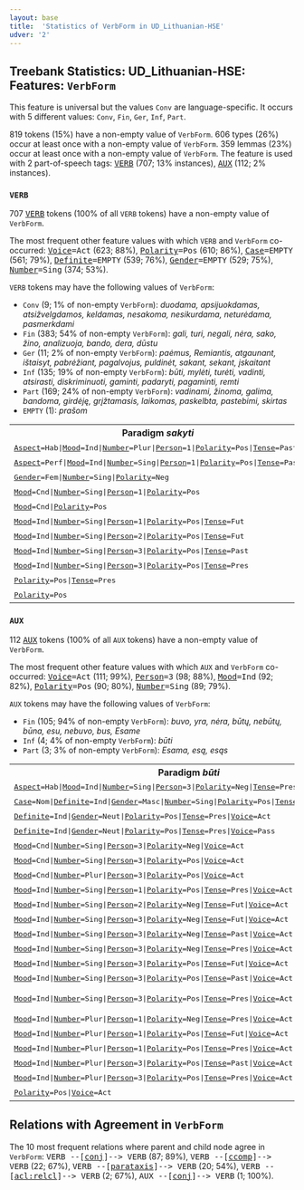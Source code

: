 ```yaml
---
layout: base
title:  'Statistics of VerbForm in UD_Lithuanian-HSE'
udver: '2'
---
```


## Treebank Statistics: UD_Lithuanian-HSE: Features: `VerbForm`

This feature is universal but the values `Conv` are language-specific.
It occurs with 5 different values: `Conv`, `Fin`, `Ger`, `Inf`, `Part`.

819 tokens (15%) have a non-empty value of `VerbForm`.
606 types (26%) occur at least once with a non-empty value of `VerbForm`.
359 lemmas (23%) occur at least once with a non-empty value of `VerbForm`.
The feature is used with 2 part-of-speech tags: <tt><a href="lt_hse-pos-VERB.html">VERB</a></tt> (707; 13% instances), <tt><a href="lt_hse-pos-AUX.html">AUX</a></tt> (112; 2% instances).

### `VERB`

707 <tt><a href="lt_hse-pos-VERB.html">VERB</a></tt> tokens (100% of all `VERB` tokens) have a non-empty value of `VerbForm`.

The most frequent other feature values with which `VERB` and `VerbForm` co-occurred: <tt><a href="lt_hse-feat-Voice.html">Voice</a></tt><tt>=Act</tt> (623; 88%), <tt><a href="lt_hse-feat-Polarity.html">Polarity</a></tt><tt>=Pos</tt> (610; 86%), <tt><a href="lt_hse-feat-Case.html">Case</a></tt><tt>=EMPTY</tt> (561; 79%), <tt><a href="lt_hse-feat-Definite.html">Definite</a></tt><tt>=EMPTY</tt> (539; 76%), <tt><a href="lt_hse-feat-Gender.html">Gender</a></tt><tt>=EMPTY</tt> (529; 75%), <tt><a href="lt_hse-feat-Number.html">Number</a></tt><tt>=Sing</tt> (374; 53%).

`VERB` tokens may have the following values of `VerbForm`:

* `Conv` (9; 1% of non-empty `VerbForm`): <em>duodama, apsijuokdamas, atsižvelgdamos, keldamas, nesakoma, nesikurdama, neturėdama, pasmerkdami</em>
* `Fin` (383; 54% of non-empty `VerbForm`): <em>gali, turi, negali, nėra, sako, žino, analizuoja, bando, dera, dūstu</em>
* `Ger` (11; 2% of non-empty `VerbForm`): <em>paėmus, Remiantis, atgaunant, ištaisyt, pabrėžiant, pagalvojus, puldinėt, sakant, sekant, įskaitant</em>
* `Inf` (135; 19% of non-empty `VerbForm`): <em>būti, mylėti, turėti, vadinti, atsirasti, diskriminuoti, gaminti, padaryti, pagaminti, remti</em>
* `Part` (169; 24% of non-empty `VerbForm`): <em>vadinami, žinoma, galima, bandoma, girdėję, grįžtamasis, laikomas, paskelbta, pastebimi, skirtas</em>
* `EMPTY` (1): <em>prašom</em>

<table>
  <tr><th>Paradigm <i>sakyti</i></th><th><tt>Fin</tt></th><th><tt>Inf</tt></th><th><tt>Ger</tt></th><th><tt>Conv</tt></th></tr>
  <tr><td><tt><tt><a href="lt_hse-feat-Aspect.html">Aspect</a></tt><tt>=Hab</tt>|<tt><a href="lt_hse-feat-Mood.html">Mood</a></tt><tt>=Ind</tt>|<tt><a href="lt_hse-feat-Number.html">Number</a></tt><tt>=Plur</tt>|<tt><a href="lt_hse-feat-Person.html">Person</a></tt><tt>=1</tt>|<tt><a href="lt_hse-feat-Polarity.html">Polarity</a></tt><tt>=Pos</tt>|<tt><a href="lt_hse-feat-Tense.html">Tense</a></tt><tt>=Past</tt></tt></td><td><em>sakydavome</em></td><td></td><td></td><td></td></tr>
  <tr><td><tt><tt><a href="lt_hse-feat-Aspect.html">Aspect</a></tt><tt>=Perf</tt>|<tt><a href="lt_hse-feat-Mood.html">Mood</a></tt><tt>=Ind</tt>|<tt><a href="lt_hse-feat-Number.html">Number</a></tt><tt>=Sing</tt>|<tt><a href="lt_hse-feat-Person.html">Person</a></tt><tt>=1</tt>|<tt><a href="lt_hse-feat-Polarity.html">Polarity</a></tt><tt>=Pos</tt>|<tt><a href="lt_hse-feat-Tense.html">Tense</a></tt><tt>=Past</tt></tt></td><td><em>Sakiau</em></td><td></td><td></td><td></td></tr>
  <tr><td><tt><tt><a href="lt_hse-feat-Gender.html">Gender</a></tt><tt>=Fem</tt>|<tt><a href="lt_hse-feat-Number.html">Number</a></tt><tt>=Sing</tt>|<tt><a href="lt_hse-feat-Polarity.html">Polarity</a></tt><tt>=Neg</tt></tt></td><td></td><td></td><td></td><td><em>nesakoma</em></td></tr>
  <tr><td><tt><tt><a href="lt_hse-feat-Mood.html">Mood</a></tt><tt>=Cnd</tt>|<tt><a href="lt_hse-feat-Number.html">Number</a></tt><tt>=Sing</tt>|<tt><a href="lt_hse-feat-Person.html">Person</a></tt><tt>=1</tt>|<tt><a href="lt_hse-feat-Polarity.html">Polarity</a></tt><tt>=Pos</tt></tt></td><td><em>sakyčiau</em></td><td></td><td></td><td></td></tr>
  <tr><td><tt><tt><a href="lt_hse-feat-Mood.html">Mood</a></tt><tt>=Cnd</tt>|<tt><a href="lt_hse-feat-Polarity.html">Polarity</a></tt><tt>=Pos</tt></tt></td><td><em>sakyčiau</em></td><td></td><td></td><td></td></tr>
  <tr><td><tt><tt><a href="lt_hse-feat-Mood.html">Mood</a></tt><tt>=Ind</tt>|<tt><a href="lt_hse-feat-Number.html">Number</a></tt><tt>=Sing</tt>|<tt><a href="lt_hse-feat-Person.html">Person</a></tt><tt>=1</tt>|<tt><a href="lt_hse-feat-Polarity.html">Polarity</a></tt><tt>=Pos</tt>|<tt><a href="lt_hse-feat-Tense.html">Tense</a></tt><tt>=Fut</tt></tt></td><td><em>sakysiu</em></td><td></td><td></td><td></td></tr>
  <tr><td><tt><tt><a href="lt_hse-feat-Mood.html">Mood</a></tt><tt>=Ind</tt>|<tt><a href="lt_hse-feat-Number.html">Number</a></tt><tt>=Sing</tt>|<tt><a href="lt_hse-feat-Person.html">Person</a></tt><tt>=2</tt>|<tt><a href="lt_hse-feat-Polarity.html">Polarity</a></tt><tt>=Pos</tt>|<tt><a href="lt_hse-feat-Tense.html">Tense</a></tt><tt>=Fut</tt></tt></td><td><em>sakysi</em></td><td></td><td></td><td></td></tr>
  <tr><td><tt><tt><a href="lt_hse-feat-Mood.html">Mood</a></tt><tt>=Ind</tt>|<tt><a href="lt_hse-feat-Number.html">Number</a></tt><tt>=Sing</tt>|<tt><a href="lt_hse-feat-Person.html">Person</a></tt><tt>=3</tt>|<tt><a href="lt_hse-feat-Polarity.html">Polarity</a></tt><tt>=Pos</tt>|<tt><a href="lt_hse-feat-Tense.html">Tense</a></tt><tt>=Past</tt></tt></td><td><em>sakė</em></td><td></td><td></td><td></td></tr>
  <tr><td><tt><tt><a href="lt_hse-feat-Mood.html">Mood</a></tt><tt>=Ind</tt>|<tt><a href="lt_hse-feat-Number.html">Number</a></tt><tt>=Sing</tt>|<tt><a href="lt_hse-feat-Person.html">Person</a></tt><tt>=3</tt>|<tt><a href="lt_hse-feat-Polarity.html">Polarity</a></tt><tt>=Pos</tt>|<tt><a href="lt_hse-feat-Tense.html">Tense</a></tt><tt>=Pres</tt></tt></td><td><em>sako</em></td><td></td><td></td><td></td></tr>
  <tr><td><tt><tt><a href="lt_hse-feat-Polarity.html">Polarity</a></tt><tt>=Pos</tt>|<tt><a href="lt_hse-feat-Tense.html">Tense</a></tt><tt>=Pres</tt></tt></td><td></td><td></td><td><em>sakant</em></td><td></td></tr>
  <tr><td><tt><tt><a href="lt_hse-feat-Polarity.html">Polarity</a></tt><tt>=Pos</tt></tt></td><td></td><td><em>sakyti</em></td><td></td><td></td></tr>
</table>

### `AUX`

112 <tt><a href="lt_hse-pos-AUX.html">AUX</a></tt> tokens (100% of all `AUX` tokens) have a non-empty value of `VerbForm`.

The most frequent other feature values with which `AUX` and `VerbForm` co-occurred: <tt><a href="lt_hse-feat-Voice.html">Voice</a></tt><tt>=Act</tt> (111; 99%), <tt><a href="lt_hse-feat-Person.html">Person</a></tt><tt>=3</tt> (98; 88%), <tt><a href="lt_hse-feat-Mood.html">Mood</a></tt><tt>=Ind</tt> (92; 82%), <tt><a href="lt_hse-feat-Polarity.html">Polarity</a></tt><tt>=Pos</tt> (90; 80%), <tt><a href="lt_hse-feat-Number.html">Number</a></tt><tt>=Sing</tt> (89; 79%).

`AUX` tokens may have the following values of `VerbForm`:

* `Fin` (105; 94% of non-empty `VerbForm`): <em>buvo, yra, nėra, būtų, nebūtų, būna, esu, nebuvo, bus, Esame</em>
* `Inf` (4; 4% of non-empty `VerbForm`): <em>būti</em>
* `Part` (3; 3% of non-empty `VerbForm`): <em>Esama, esą, esąs</em>

<table>
  <tr><th>Paradigm <i>būti</i></th><th><tt>Fin</tt></th><th><tt>Inf</tt></th><th><tt>Part</tt></th></tr>
  <tr><td><tt><tt><a href="lt_hse-feat-Aspect.html">Aspect</a></tt><tt>=Hab</tt>|<tt><a href="lt_hse-feat-Mood.html">Mood</a></tt><tt>=Ind</tt>|<tt><a href="lt_hse-feat-Number.html">Number</a></tt><tt>=Sing</tt>|<tt><a href="lt_hse-feat-Person.html">Person</a></tt><tt>=3</tt>|<tt><a href="lt_hse-feat-Polarity.html">Polarity</a></tt><tt>=Neg</tt>|<tt><a href="lt_hse-feat-Tense.html">Tense</a></tt><tt>=Pres</tt>|<tt><a href="lt_hse-feat-Voice.html">Voice</a></tt><tt>=Act</tt></tt></td><td><em>nebūna</em></td><td></td><td></td></tr>
  <tr><td><tt><tt><a href="lt_hse-feat-Case.html">Case</a></tt><tt>=Nom</tt>|<tt><a href="lt_hse-feat-Definite.html">Definite</a></tt><tt>=Ind</tt>|<tt><a href="lt_hse-feat-Gender.html">Gender</a></tt><tt>=Masc</tt>|<tt><a href="lt_hse-feat-Number.html">Number</a></tt><tt>=Sing</tt>|<tt><a href="lt_hse-feat-Polarity.html">Polarity</a></tt><tt>=Pos</tt>|<tt><a href="lt_hse-feat-Tense.html">Tense</a></tt><tt>=Pres</tt>|<tt><a href="lt_hse-feat-Voice.html">Voice</a></tt><tt>=Act</tt></tt></td><td></td><td></td><td><em>esąs</em></td></tr>
  <tr><td><tt><tt><a href="lt_hse-feat-Definite.html">Definite</a></tt><tt>=Ind</tt>|<tt><a href="lt_hse-feat-Gender.html">Gender</a></tt><tt>=Neut</tt>|<tt><a href="lt_hse-feat-Polarity.html">Polarity</a></tt><tt>=Pos</tt>|<tt><a href="lt_hse-feat-Tense.html">Tense</a></tt><tt>=Pres</tt>|<tt><a href="lt_hse-feat-Voice.html">Voice</a></tt><tt>=Act</tt></tt></td><td></td><td></td><td><em>esą</em></td></tr>
  <tr><td><tt><tt><a href="lt_hse-feat-Definite.html">Definite</a></tt><tt>=Ind</tt>|<tt><a href="lt_hse-feat-Gender.html">Gender</a></tt><tt>=Neut</tt>|<tt><a href="lt_hse-feat-Polarity.html">Polarity</a></tt><tt>=Pos</tt>|<tt><a href="lt_hse-feat-Tense.html">Tense</a></tt><tt>=Pres</tt>|<tt><a href="lt_hse-feat-Voice.html">Voice</a></tt><tt>=Pass</tt></tt></td><td></td><td></td><td><em>Esama</em></td></tr>
  <tr><td><tt><tt><a href="lt_hse-feat-Mood.html">Mood</a></tt><tt>=Cnd</tt>|<tt><a href="lt_hse-feat-Number.html">Number</a></tt><tt>=Sing</tt>|<tt><a href="lt_hse-feat-Person.html">Person</a></tt><tt>=3</tt>|<tt><a href="lt_hse-feat-Polarity.html">Polarity</a></tt><tt>=Neg</tt>|<tt><a href="lt_hse-feat-Voice.html">Voice</a></tt><tt>=Act</tt></tt></td><td><em>nebūtų</em></td><td></td><td></td></tr>
  <tr><td><tt><tt><a href="lt_hse-feat-Mood.html">Mood</a></tt><tt>=Cnd</tt>|<tt><a href="lt_hse-feat-Number.html">Number</a></tt><tt>=Sing</tt>|<tt><a href="lt_hse-feat-Person.html">Person</a></tt><tt>=3</tt>|<tt><a href="lt_hse-feat-Polarity.html">Polarity</a></tt><tt>=Pos</tt>|<tt><a href="lt_hse-feat-Voice.html">Voice</a></tt><tt>=Act</tt></tt></td><td><em>būtų</em></td><td></td><td></td></tr>
  <tr><td><tt><tt><a href="lt_hse-feat-Mood.html">Mood</a></tt><tt>=Cnd</tt>|<tt><a href="lt_hse-feat-Number.html">Number</a></tt><tt>=Plur</tt>|<tt><a href="lt_hse-feat-Person.html">Person</a></tt><tt>=3</tt>|<tt><a href="lt_hse-feat-Polarity.html">Polarity</a></tt><tt>=Pos</tt>|<tt><a href="lt_hse-feat-Voice.html">Voice</a></tt><tt>=Act</tt></tt></td><td><em>būtų</em></td><td></td><td></td></tr>
  <tr><td><tt><tt><a href="lt_hse-feat-Mood.html">Mood</a></tt><tt>=Ind</tt>|<tt><a href="lt_hse-feat-Number.html">Number</a></tt><tt>=Sing</tt>|<tt><a href="lt_hse-feat-Person.html">Person</a></tt><tt>=1</tt>|<tt><a href="lt_hse-feat-Polarity.html">Polarity</a></tt><tt>=Pos</tt>|<tt><a href="lt_hse-feat-Tense.html">Tense</a></tt><tt>=Pres</tt>|<tt><a href="lt_hse-feat-Voice.html">Voice</a></tt><tt>=Act</tt></tt></td><td><em>esu</em></td><td></td><td></td></tr>
  <tr><td><tt><tt><a href="lt_hse-feat-Mood.html">Mood</a></tt><tt>=Ind</tt>|<tt><a href="lt_hse-feat-Number.html">Number</a></tt><tt>=Sing</tt>|<tt><a href="lt_hse-feat-Person.html">Person</a></tt><tt>=2</tt>|<tt><a href="lt_hse-feat-Polarity.html">Polarity</a></tt><tt>=Neg</tt>|<tt><a href="lt_hse-feat-Tense.html">Tense</a></tt><tt>=Fut</tt>|<tt><a href="lt_hse-feat-Voice.html">Voice</a></tt><tt>=Act</tt></tt></td><td><em>nebūsi</em></td><td></td><td></td></tr>
  <tr><td><tt><tt><a href="lt_hse-feat-Mood.html">Mood</a></tt><tt>=Ind</tt>|<tt><a href="lt_hse-feat-Number.html">Number</a></tt><tt>=Sing</tt>|<tt><a href="lt_hse-feat-Person.html">Person</a></tt><tt>=3</tt>|<tt><a href="lt_hse-feat-Polarity.html">Polarity</a></tt><tt>=Neg</tt>|<tt><a href="lt_hse-feat-Tense.html">Tense</a></tt><tt>=Fut</tt>|<tt><a href="lt_hse-feat-Voice.html">Voice</a></tt><tt>=Act</tt></tt></td><td><em>nebus</em></td><td></td><td></td></tr>
  <tr><td><tt><tt><a href="lt_hse-feat-Mood.html">Mood</a></tt><tt>=Ind</tt>|<tt><a href="lt_hse-feat-Number.html">Number</a></tt><tt>=Sing</tt>|<tt><a href="lt_hse-feat-Person.html">Person</a></tt><tt>=3</tt>|<tt><a href="lt_hse-feat-Polarity.html">Polarity</a></tt><tt>=Neg</tt>|<tt><a href="lt_hse-feat-Tense.html">Tense</a></tt><tt>=Past</tt>|<tt><a href="lt_hse-feat-Voice.html">Voice</a></tt><tt>=Act</tt></tt></td><td><em>nebuvo</em></td><td></td><td></td></tr>
  <tr><td><tt><tt><a href="lt_hse-feat-Mood.html">Mood</a></tt><tt>=Ind</tt>|<tt><a href="lt_hse-feat-Number.html">Number</a></tt><tt>=Sing</tt>|<tt><a href="lt_hse-feat-Person.html">Person</a></tt><tt>=3</tt>|<tt><a href="lt_hse-feat-Polarity.html">Polarity</a></tt><tt>=Neg</tt>|<tt><a href="lt_hse-feat-Tense.html">Tense</a></tt><tt>=Pres</tt>|<tt><a href="lt_hse-feat-Voice.html">Voice</a></tt><tt>=Act</tt></tt></td><td><em>nėra</em></td><td></td><td></td></tr>
  <tr><td><tt><tt><a href="lt_hse-feat-Mood.html">Mood</a></tt><tt>=Ind</tt>|<tt><a href="lt_hse-feat-Number.html">Number</a></tt><tt>=Sing</tt>|<tt><a href="lt_hse-feat-Person.html">Person</a></tt><tt>=3</tt>|<tt><a href="lt_hse-feat-Polarity.html">Polarity</a></tt><tt>=Pos</tt>|<tt><a href="lt_hse-feat-Tense.html">Tense</a></tt><tt>=Fut</tt>|<tt><a href="lt_hse-feat-Voice.html">Voice</a></tt><tt>=Act</tt></tt></td><td><em>bus</em></td><td></td><td></td></tr>
  <tr><td><tt><tt><a href="lt_hse-feat-Mood.html">Mood</a></tt><tt>=Ind</tt>|<tt><a href="lt_hse-feat-Number.html">Number</a></tt><tt>=Sing</tt>|<tt><a href="lt_hse-feat-Person.html">Person</a></tt><tt>=3</tt>|<tt><a href="lt_hse-feat-Polarity.html">Polarity</a></tt><tt>=Pos</tt>|<tt><a href="lt_hse-feat-Tense.html">Tense</a></tt><tt>=Past</tt>|<tt><a href="lt_hse-feat-Voice.html">Voice</a></tt><tt>=Act</tt></tt></td><td><em>buvo</em></td><td></td><td></td></tr>
  <tr><td><tt><tt><a href="lt_hse-feat-Mood.html">Mood</a></tt><tt>=Ind</tt>|<tt><a href="lt_hse-feat-Number.html">Number</a></tt><tt>=Sing</tt>|<tt><a href="lt_hse-feat-Person.html">Person</a></tt><tt>=3</tt>|<tt><a href="lt_hse-feat-Polarity.html">Polarity</a></tt><tt>=Pos</tt>|<tt><a href="lt_hse-feat-Tense.html">Tense</a></tt><tt>=Pres</tt>|<tt><a href="lt_hse-feat-Voice.html">Voice</a></tt><tt>=Act</tt></tt></td><td><em>yra, būna</em></td><td></td><td></td></tr>
  <tr><td><tt><tt><a href="lt_hse-feat-Mood.html">Mood</a></tt><tt>=Ind</tt>|<tt><a href="lt_hse-feat-Number.html">Number</a></tt><tt>=Plur</tt>|<tt><a href="lt_hse-feat-Person.html">Person</a></tt><tt>=1</tt>|<tt><a href="lt_hse-feat-Polarity.html">Polarity</a></tt><tt>=Neg</tt>|<tt><a href="lt_hse-feat-Tense.html">Tense</a></tt><tt>=Pres</tt>|<tt><a href="lt_hse-feat-Voice.html">Voice</a></tt><tt>=Act</tt></tt></td><td><em>nesame</em></td><td></td><td></td></tr>
  <tr><td><tt><tt><a href="lt_hse-feat-Mood.html">Mood</a></tt><tt>=Ind</tt>|<tt><a href="lt_hse-feat-Number.html">Number</a></tt><tt>=Plur</tt>|<tt><a href="lt_hse-feat-Person.html">Person</a></tt><tt>=1</tt>|<tt><a href="lt_hse-feat-Polarity.html">Polarity</a></tt><tt>=Pos</tt>|<tt><a href="lt_hse-feat-Tense.html">Tense</a></tt><tt>=Fut</tt>|<tt><a href="lt_hse-feat-Voice.html">Voice</a></tt><tt>=Act</tt></tt></td><td><em>būsime</em></td><td></td><td></td></tr>
  <tr><td><tt><tt><a href="lt_hse-feat-Mood.html">Mood</a></tt><tt>=Ind</tt>|<tt><a href="lt_hse-feat-Number.html">Number</a></tt><tt>=Plur</tt>|<tt><a href="lt_hse-feat-Person.html">Person</a></tt><tt>=1</tt>|<tt><a href="lt_hse-feat-Polarity.html">Polarity</a></tt><tt>=Pos</tt>|<tt><a href="lt_hse-feat-Tense.html">Tense</a></tt><tt>=Pres</tt>|<tt><a href="lt_hse-feat-Voice.html">Voice</a></tt><tt>=Act</tt></tt></td><td><em>Esame</em></td><td></td><td></td></tr>
  <tr><td><tt><tt><a href="lt_hse-feat-Mood.html">Mood</a></tt><tt>=Ind</tt>|<tt><a href="lt_hse-feat-Number.html">Number</a></tt><tt>=Plur</tt>|<tt><a href="lt_hse-feat-Person.html">Person</a></tt><tt>=3</tt>|<tt><a href="lt_hse-feat-Polarity.html">Polarity</a></tt><tt>=Pos</tt>|<tt><a href="lt_hse-feat-Tense.html">Tense</a></tt><tt>=Past</tt>|<tt><a href="lt_hse-feat-Voice.html">Voice</a></tt><tt>=Act</tt></tt></td><td><em>buvo</em></td><td></td><td></td></tr>
  <tr><td><tt><tt><a href="lt_hse-feat-Mood.html">Mood</a></tt><tt>=Ind</tt>|<tt><a href="lt_hse-feat-Number.html">Number</a></tt><tt>=Plur</tt>|<tt><a href="lt_hse-feat-Person.html">Person</a></tt><tt>=3</tt>|<tt><a href="lt_hse-feat-Polarity.html">Polarity</a></tt><tt>=Pos</tt>|<tt><a href="lt_hse-feat-Tense.html">Tense</a></tt><tt>=Pres</tt>|<tt><a href="lt_hse-feat-Voice.html">Voice</a></tt><tt>=Act</tt></tt></td><td><em>yra</em></td><td></td><td></td></tr>
  <tr><td><tt><tt><a href="lt_hse-feat-Polarity.html">Polarity</a></tt><tt>=Pos</tt>|<tt><a href="lt_hse-feat-Voice.html">Voice</a></tt><tt>=Act</tt></tt></td><td></td><td><em>būti</em></td><td></td></tr>
</table>

## Relations with Agreement in `VerbForm`

The 10 most frequent relations where parent and child node agree in `VerbForm`:
<tt>VERB --[<tt><a href="lt_hse-dep-conj.html">conj</a></tt>]--> VERB</tt> (87; 89%),
<tt>VERB --[<tt><a href="lt_hse-dep-ccomp.html">ccomp</a></tt>]--> VERB</tt> (22; 67%),
<tt>VERB --[<tt><a href="lt_hse-dep-parataxis.html">parataxis</a></tt>]--> VERB</tt> (20; 54%),
<tt>VERB --[<tt><a href="lt_hse-dep-acl-relcl.html">acl:relcl</a></tt>]--> VERB</tt> (2; 67%),
<tt>AUX --[<tt><a href="lt_hse-dep-conj.html">conj</a></tt>]--> VERB</tt> (1; 100%).

